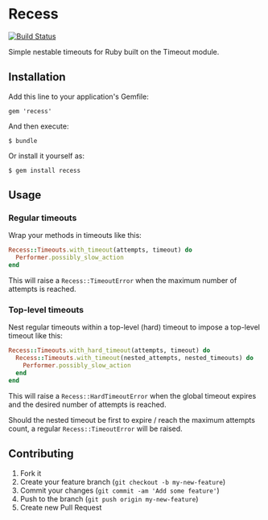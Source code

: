 # Recess

[![Build Status](https://travis-ci.org/basecrm/recess.png?branch=master)](https://travis-ci.org/basecrm/recess)

Simple nestable timeouts for Ruby built on the Timeout module.

## Installation

Add this line to your application's Gemfile:

    gem 'recess'

And then execute:

    $ bundle

Or install it yourself as:

    $ gem install recess

## Usage

### Regular timeouts

Wrap your methods in timeouts like this:

```ruby
Recess::Timeouts.with_timeout(attempts, timeout) do
  Performer.possibly_slow_action
end
```

This will raise a ``Recess::TimeoutError`` when the maximum number of attempts is reached.

### Top-level timeouts

Nest regular timeouts within a top-level (hard) timeout to impose a top-level timeout like this:

```ruby
Recess::Timeouts.with_hard_timeout(attempts, timeout) do
  Recess::Timeouts.with_timeout(nested_attempts, nested_timeouts) do
    Performer.possibly_slow_action
  end
end
```

This will raise a ``Recess::HardTimeoutError`` when the global timeout expires and the desired number of attempts is reached.

Should the nested timeout be first to expire / reach the maximum attempts count, a regular ``Recess::TimeoutError`` will be raised.

## Contributing

1. Fork it
2. Create your feature branch (`git checkout -b my-new-feature`)
3. Commit your changes (`git commit -am 'Add some feature'`)
4. Push to the branch (`git push origin my-new-feature`)
5. Create new Pull Request
